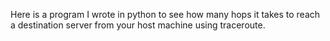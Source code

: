 Here is a program I wrote in python to see how many hops it takes to reach a destination server from your host machine using traceroute.
